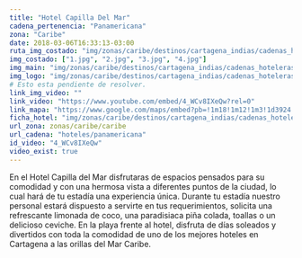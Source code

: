 ```yaml
---
title: "Hotel Capilla Del Mar"
cadena_pertenencia: "Panamericana"
zona: "Caribe"
date: 2018-03-06T16:33:13-03:00
ruta_img_costado: "img/zonas/caribe/destinos/cartagena_indias/cadenas_hoteleras/panamericana/capilla_del_mar/imagenes_hotel/"
img_costado: ["1.jpg", "2.jpg", "3.jpg", "4.jpg"]
img_main: "img/zonas/caribe/destinos/cartagena_indias/cadenas_hoteleras/panamericana/capilla_del_mar/ficha_capilla_del_mar.jpg"
img_logo: "img/zonas/caribe/destinos/cartagena_indias/cadenas_hoteleras/panamericana/capilla_del_mar/logo_hotel/logo_capilla_del_mar.jpg"
# Esto esta pendiente de resolver.
link_img_video: ""
link_video: "https://www.youtube.com/embed/4_WCv8IXeQw?rel=0"
link_mapa: "https://www.google.com/maps/embed?pb=!1m18!1m12!1m3!1d3924.2178746593668!2d-75.55753268520243!3d10.404262992574695!2m3!1f0!2f0!3f0!3m2!1i1024!2i768!4f13.1!3m3!1m2!1s0x8ef62f14460a9983%3A0x5e4a4b643679a2b5!2sHotel+Capilla+del+Mar!5e0!3m2!1ses!2scl!4v1520365007149"
ficha_hotel: "img/zonas/caribe/destinos/cartagena_indias/cadenas_hoteleras/panamericana/capilla_del_mar/capilla_del_mar.pdf"
url_zona: zonas/caribe/caribe
url_cadena: "hoteles/panamericana"
id_video: "4_WCv8IXeQw"
video_exist: true
---
```

En el Hotel Capilla del Mar disfrutaras de espacios pensados para su comodidad y con una hermosa vista a diferentes puntos de la ciudad, lo cual hará de tu estadía una experiencia única.
Durante tu estadía nuestro personal estará dispuesto a servirte en tus requerimientos, solicita una refrescante limonada de coco, una para­di­siaca piña colada, toa­llas o un deli­cioso ceviche.
En la playa frente al hotel, disfruta de días soleados y divertidos con toda la comodidad de uno de los mejores hoteles en Cartagena a las ori­llas del Mar Caribe.

